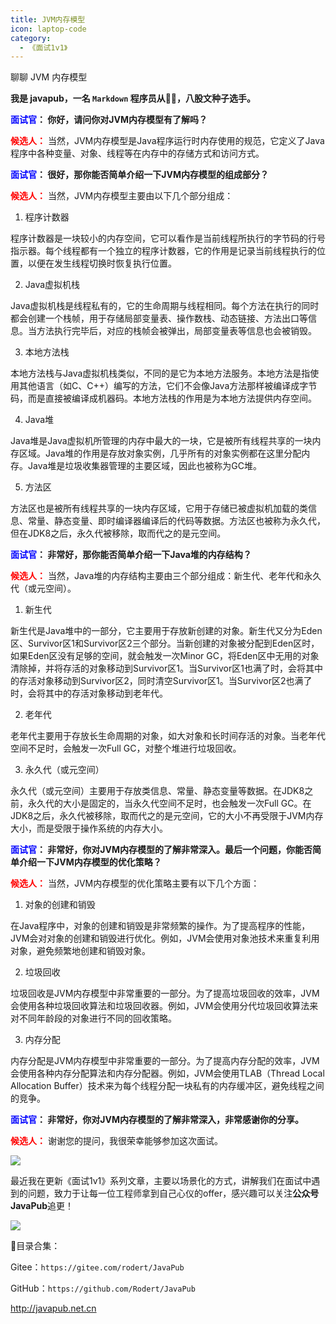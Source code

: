 ```yaml
---
title: JVM内存模型
icon: laptop-code
category:
  - 《面试1v1》
---
```




聊聊 JVM 内存模型



**我是 javapub，一名 `Markdown` 程序员从👨‍💻，八股文种子选手。**




**<font color=blue>面试官</font>： 你好，请问你对JVM内存模型有了解吗？**

**<font color=red>候选人：</font>** 当然，JVM内存模型是Java程序运行时内存使用的规范，它定义了Java程序中各种变量、对象、线程等在内存中的存储方式和访问方式。

**<font color=blue>面试官</font>： 很好，那你能否简单介绍一下JVM内存模型的组成部分？**

**<font color=red>候选人：</font>** 当然，JVM内存模型主要由以下几个部分组成：

 1. 程序计数器

程序计数器是一块较小的内存空间，它可以看作是当前线程所执行的字节码的行号指示器。每个线程都有一个独立的程序计数器，它的作用是记录当前线程执行的位置，以便在发生线程切换时恢复执行位置。

 2. Java虚拟机栈

Java虚拟机栈是线程私有的，它的生命周期与线程相同。每个方法在执行的同时都会创建一个栈帧，用于存储局部变量表、操作数栈、动态链接、方法出口等信息。当方法执行完毕后，对应的栈帧会被弹出，局部变量表等信息也会被销毁。

 3. 本地方法栈

本地方法栈与Java虚拟机栈类似，不同的是它为本地方法服务。本地方法是指使用其他语言（如C、C++）编写的方法，它们不会像Java方法那样被编译成字节码，而是直接被编译成机器码。本地方法栈的作用是为本地方法提供内存空间。

 4. Java堆

Java堆是Java虚拟机所管理的内存中最大的一块，它是被所有线程共享的一块内存区域。Java堆的作用是存放对象实例，几乎所有的对象实例都在这里分配内存。Java堆是垃圾收集器管理的主要区域，因此也被称为GC堆。

 5. 方法区

方法区也是被所有线程共享的一块内存区域，它用于存储已被虚拟机加载的类信息、常量、静态变量、即时编译器编译后的代码等数据。方法区也被称为永久代，但在JDK8之后，永久代被移除，取而代之的是元空间。

**<font color=blue>面试官</font>： 非常好，那你能否简单介绍一下Java堆的内存结构？**

**<font color=red>候选人：</font>** 当然，Java堆的内存结构主要由三个部分组成：新生代、老年代和永久代（或元空间）。

 1. 新生代

新生代是Java堆中的一部分，它主要用于存放新创建的对象。新生代又分为Eden区、Survivor区1和Survivor区2三个部分。当新创建的对象被分配到Eden区时，如果Eden区没有足够的空间，就会触发一次Minor GC，将Eden区中无用的对象清除掉，并将存活的对象移动到Survivor区1。当Survivor区1也满了时，会将其中的存活对象移动到Survivor区2，同时清空Survivor区1。当Survivor区2也满了时，会将其中的存活对象移动到老年代。

 2. 老年代

老年代主要用于存放长生命周期的对象，如大对象和长时间存活的对象。当老年代空间不足时，会触发一次Full GC，对整个堆进行垃圾回收。

 3. 永久代（或元空间）

永久代（或元空间）主要用于存放类信息、常量、静态变量等数据。在JDK8之前，永久代的大小是固定的，当永久代空间不足时，也会触发一次Full GC。在JDK8之后，永久代被移除，取而代之的是元空间，它的大小不再受限于JVM内存大小，而是受限于操作系统的内存大小。

**<font color=blue>面试官</font>： 非常好，你对JVM内存模型的了解非常深入。最后一个问题，你能否简单介绍一下JVM内存模型的优化策略？**

**<font color=red>候选人：</font>** 当然，JVM内存模型的优化策略主要有以下几个方面：

 1. 对象的创建和销毁

在Java程序中，对象的创建和销毁是非常频繁的操作。为了提高程序的性能，JVM会对对象的创建和销毁进行优化。例如，JVM会使用对象池技术来重复利用对象，避免频繁地创建和销毁对象。

 2. 垃圾回收

垃圾回收是JVM内存模型中非常重要的一部分。为了提高垃圾回收的效率，JVM会使用各种垃圾回收算法和垃圾回收器。例如，JVM会使用分代垃圾回收算法来对不同年龄段的对象进行不同的回收策略。

 3. 内存分配

内存分配是JVM内存模型中非常重要的一部分。为了提高内存分配的效率，JVM会使用各种内存分配算法和内存分配器。例如，JVM会使用TLAB（Thread Local Allocation Buffer）技术来为每个线程分配一块私有的内存缓冲区，避免线程之间的竞争。

**<font color=blue>面试官</font>： 非常好，你对JVM内存模型的了解非常深入，非常感谢你的分享。**

**<font color=red>候选人：</font>** 谢谢您的提问，我很荣幸能够参加这次面试。




![](https://ghproxy.com/https://raw.githubusercontent.com/Rodert/javapub_oss/main/other/13.jpg?raw=true)


最近我在更新《面试1v1》系列文章，主要以场景化的方式，讲解我们在面试中遇到的问题，致力于让每一位工程师拿到自己心仪的offer，感兴趣可以关注**公众号JavaPub**追更！


![](https://javapub-common-oss.oss-cn-beijing.aliyuncs.com/javapub/2024%2F06%2F06%2F20240606-225632.png)


🎁目录合集：

Gitee：`https://gitee.com/rodert/JavaPub`

GitHub：`https://github.com/Rodert/JavaPub`


<http://javapub.net.cn>

